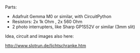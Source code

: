 
Parts:
- Adafruit Gemma M0 or similar, with CircuitPython
- Resistors: 2x 1k Ohm , 2x 560 Ohm
- 2 photo interrupters, like Sharp GP1S52V or similar (3mm slit)



Idea, circuit and images also here:

http://www.slotrun.de/lichtschranke.htm